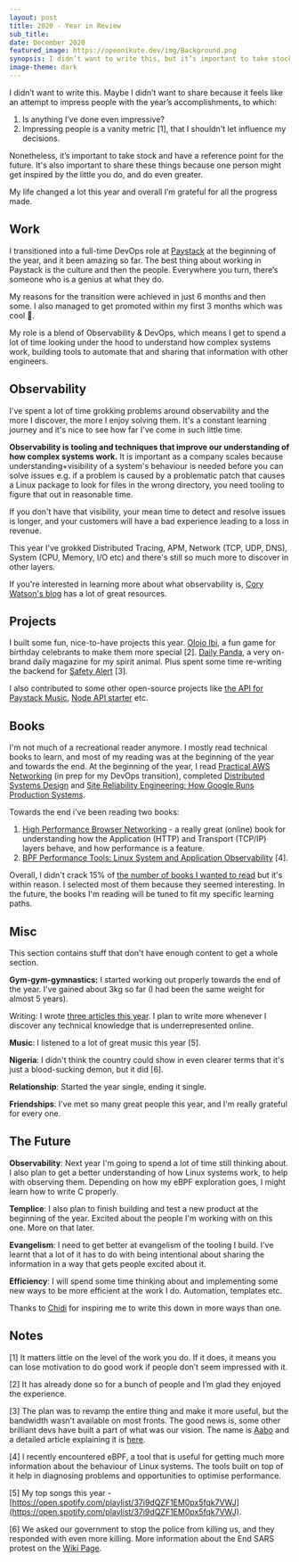 ```yaml
---
layout: post
title: 2020 - Year in Review
sub_title:
date: December 2020
featured_image: https://opeonikute.dev/img/Background.png
synopsis: I didn’t want to write this, but it’s important to take stock and have a reference point for the future. My life changed a lot this year.
image-theme: dark
---
```


I didn’t want to write this. Maybe I didn’t want to share because it feels like an attempt to impress people with the year’s accomplishments, to which:

1. Is anything I’ve done even impressive?
2. Impressing people is a vanity metric [1], that I shouldn't let influence my decisions.

Nonetheless, it’s important to take stock and have a reference point for the future. It's also important to share these things because one person might get inspired by the little you do, and do even greater.

My life changed a lot this year and overall I’m grateful for all the progress made.

## Work

I transitioned into a full-time DevOps role at [Paystack](http://paystack.com/) at the beginning of the year, and it been amazing so far. The best thing about working in Paystack is the culture and then the people. Everywhere you turn, there’s someone who is a genius at what they do.

My reasons for the transition were achieved in just 6 months and then some. I also managed to get promoted within my first 3 months which was cool 🎉.

My role is a blend of Observability & DevOps, which means I get to spend a lot of time looking under the hood to understand how complex systems work, building tools to automate that and sharing that information with other engineers.

## Observability

I've spent a lot of time grokking problems around observability and the more I discover, the more I enjoy solving them. It's a constant learning journey and it's nice to see how far I've come in such little time.

**Observability is tooling and techniques that improve our understanding of how complex systems work.** It is important as a company scales because understanding+visibility of a system's behaviour is needed before you can solve issues e.g. if a problem is caused by a problematic patch that causes a Linux package to look for files in the wrong directory, you need tooling to figure that out in reasonable time.

If you don't have that visibility, your mean time to detect and resolve issues is longer, and your customers will have a bad experience leading to a loss in revenue.

This year I've grokked Distributed Tracing, APM, Network (TCP, UDP, DNS), System (CPU, Memory, I/O etc) and there's still so much more to discover in other layers.

If you're interested in learning more about what observability is, [Cory Watson's blog](http://onemogin.com/observability/) has a lot of great resources.

## Projects

I built some fun, nice-to-have projects this year. [Olojo Ibi](https://olojo-ibi.xyz/), a fun game for birthday celebrants to make them more special [2]. [Daily Panda](https://daily-panda.site/), a very on-brand daily magazine for my spirit animal. Plus spent some time re-writing the backend for [Safety Alert](http://safety-alert.herokuapp.com/index) [3].

I also contributed to some other open-source projects like [the API for Paystack Music](https://github.com/PaystackHQ/paystack-music-api), [Node API starter](https://github.com/opeonikute/node-api-starter) etc.

## Books

I'm not much of a recreational reader anymore. I mostly read technical books to learn, and most of my reading was at the beginning of the year and towards the end. At the beginning of the year, I read [Practical AWS Networking](https://www.amazon.com/Practical-AWS-Networking-networks-Balancing-ebook/dp/B076WX4XNH?tag=techblast0f-20) (in prep for my DevOps transition), completed [Distributed Systems Design](https://www.amazon.com/Designing-Distributed-Systems-Patterns-Paradigms/dp/1491983647?tag=harshabalani-20) and [Site Reliability Engineering: How Google Runs Production Systems](https://www.amazon.com/Site-Reliability-Engineering-Production-Systems/dp/149192912X?tag=techblast0f-20).

Towards the end i've been reading two books: 

1. [High Performance Browser Networking](https://hpbn.co/) - a really great (online) book for understanding how the Application (HTTP) and Transport (TCP/IP) layers behave, and how performance is a feature. 
2. [BPF Performance Tools: Linux System and Application Observability](https://search.safaribooksonline.com/book/operating-systems-and-server-administration/linux/9780136588870) [4].

Overall, I didn't crack 15% of [the number of books I wanted to read](https://www.notion.so/2020-Reading-List-c4ba241c664140aa9c030f1ca4b67cef) but it's within reason. I selected most of them because they seemed interesting. In the future, the books I'm reading will be tuned to fit my specific learning paths.

## Misc

This section contains stuff that don't have enough content to get a whole section. 

**Gym-gym-gymnastics:** I started working out properly towards the end of the year. I've gained about 3kg so far (I had been the same weight for almost 5 years).

Writing: I wrote [three articles this year](https://opeonikute.dev/posts). I plan to write more whenever I discover any technical knowledge that is underrepresented online.

**Music**: I listened to a lot of great music this year [5].

**Nigeria**: I didn't think the country could show in even clearer terms that it's just a blood-sucking demon, but it did [6]. 

**Relationship**: Started the year single, ending it single. 

**Friendships**: I've met so many great people this year, and I'm really grateful for every one.

## The Future

**Observability**: Next year I'm going to spend a lot of time still thinking about. I also plan to get a better understanding of how Linux systems work, to help with observing them. Depending on how my eBPF exploration goes, I might learn how to write C properly.

**Templice**: I also plan to finish building and test a new product at the beginning of the year. Excited about the people I'm working with on this one. More on that later.

**Evangelism**: I need to get better at evangelism of the tooling I build. I've learnt that a lot of it has to do with being intentional about sharing the information in a way that gets people excited about it.

**Efficiency**: I will spend some time thinking about and implementing some new ways to be more efficient at the work I do. Automation, templates etc.

Thanks to [Chidi](https://twitter.com/ChidiWilliams__) for inspiring me to write this down in more ways than one.

## Notes

[1] It matters little on the level of the work you do. If it does, it means you can lose motivation to do good work if people don’t seem impressed with it.

[2] It has already done so for a bunch of people and I’m glad they enjoyed the experience. 

[3] The plan was to revamp the entire thing and make it more useful, but the bandwidth wasn't available on most fronts. The good news is, some other brilliant devs have built a part of what was our vision. The name is [Aabo](https://getaabo.com/) and a detailed article explaining it is [here](https://restofworld.org/2020/end-sars-nigeria-apps/).

[4] I recently encountered eBPF, a tool that is useful for getting much more information about the behaviour of Linux systems. The tools built on top of it help in diagnosing problems and opportunities to optimise performance.

[5] My top songs this year - [https://open.spotify.com/playlist/37i9dQZF1EM0px5fqk7VWJ](https://open.spotify.com/playlist/37i9dQZF1EM0px5fqk7VWJ). 

[6] We asked our government to stop the police from killing us, and they responded with even more killing. More information about the End SARS protest on the [Wiki Page](https://en.wikipedia.org/wiki/End_SARS).